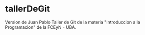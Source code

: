 # tallerDeGit
Version de Juan Pablo
Taller de Git de la materia "Introduccion a la Programacion" de la FCEyN - UBA.
